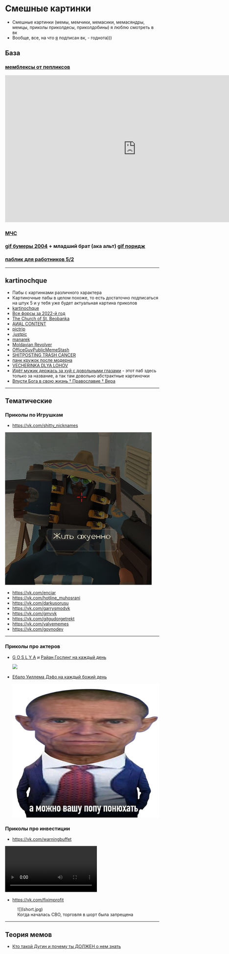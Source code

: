 # Смешные картинки

- Смешные картинки (мемы, мемчики, мемасики, мемасяндры, мемцы, приколы приколдесы, приколдобины) я люблю смотреть в вк
- Вообще, все, на что [я](https://vk.com/id16231309) подписан вк, - годнота)))

## База

### [мемблексы от пепликсов](https://vk.com/peplix)

<iframe src="https://vk.com/video_ext.php?oid=-134304854&id=456240485&hash=fcf5f2296b66c138&hd=2" width="853" height="480" allow="autoplay; encrypted-media; fullscreen; picture-in-picture;" frameborder="0" allowfullscreen></iframe>

### [МЧС](https://vk.com/men4s)

<div id="vk_post_-202146149_16773"></div>
<script type="text/javascript" src="https://vk.com/js/api/openapi.js?169"></script>
<script type="text/javascript">
  (function() {
    VK.Widgets.Post("vk_post_-202146149_16773", -202146149, 16773, 'BFTjELRHzQvB_1A_QzR9LcVMljc');
  }());
</script>

### [gif бумеры 2004](https://vk.com/gif_boomer) + младший брат (ака альт) [gif поридж](https://vk.com/gif_poridge)

<div id="vk_post_-205680857_41022"></div>
<script type="text/javascript" src="https://vk.com/js/api/openapi.js?169"></script>
<script type="text/javascript">
  (function() {
    VK.Widgets.Post("vk_post_-205680857_41022", -205680857, 41022, '_MMbPkIlaxFYMaSat5XgPhGTKj8');
  }());
</script>

### [паблик для работников 5/2](https://vk.com/pizdos_tut)

---

## kartinochque

- Пабы с картинками различного характера
- Картиночные пабы в целом похоже, то есть достаточно подписаться на штук 5 и у тебя уже будет актуальная картина
  приколов
- [kartinochque](https://vk.com/kartinochque)
- [Все форсы за 2022-й год](https://vk.com/allforses)
- [The Church of St. Beobanka](https://vk.com/saintbeobanka)
- [AИAL CONTENT](https://vk.com/aacontent)
- [pictrip](https://vk.com/pic_trip)
- [.justpic](https://vk.com/justp1c)
- [manarek](https://vk.com/manarek)
- [Moldavian Revolver](https://vk.com/moldovian_revolver)
- [OfficeGuyPublicMemeStash](https://vk.com/officeguypublicmemestash)
- [SHITPOSTING TRASH CANCER](https://vk.com/spazm_aticus)
- [панк кружок после модерна](https://vk.com/pkpm148b)
- [VECHERINKA DLYA LOHOV](https://vk.com/vecherinka_lohov)
- [Идёт мужик держась за хуй с довольными глазами](https://vk.com/existence_shop) - этот паб здесь только за название, а
  так там довольно абстрактные картиночки
- [Впусти Бога в свою жизнь † Православие † Вера](https://vk.com/jesusbelike)

<div id="vk_post_-149952802_86656"></div>
<script type="text/javascript" src="https://vk.com/js/api/openapi.js?169"></script>
<script type="text/javascript">
  (function() {
    VK.Widgets.Post("vk_post_-149952802_86656", -149952802, 86656, 'YDPj8TxwhG600g3x3hb_sRY236o');
  }());
</script>

---

## Тематические

### Приколы по Игрушкам

- https://vk.com/shitty_nicknames

<img src="life-is-good.jpg">

- https://vk.com/enciar
- https://vk.com/hotline_muhosrani
- https://vk.com/darkusorusu
- https://vk.com/garrysmodvk
- https://vk.com/gmvvk
- https://vk.com/gitgudorgetrekt
- https://vk.com/valvememes
- https://vk.com/govnodev

---

### Приколы про актеров

- [G O S L Y A](https://vk.com/goslyaa) и [Райан Гослинг на каждый день](https://vk.com/goslingdaily)

    <img src="goslya.gif">

- [Ебало Уиллема Дэфо на каждый божий день](https://vk.com/dafoe_every_day)

  ![Дефо](dafoe.jpg)

### Приколы про инвестиции

- https://vk.com/warningbuffet

<video controls><source src="./telezhka.mp4" type="video/mp4"></video>

- https://vk.com/fiximprofit

<figure markdown>
![](short.jpg)
<figcaption>Когда началась СВО, торговля в шорт была запрещена</figcaption>
</figure>


---

## Теория мемов

- [Кто такой Дугин и почему ты ДОЛЖЕН о нем знать](https://www.youtube.com/watch?v=XCmf3tyum6Q)
